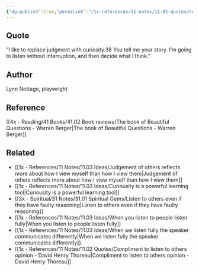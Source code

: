 ```yaml
---
{"dg-publish":true,"permalink":"/1x-references/11-notes/11-02-quotes/replace-judgement-with-curiousity-nottage/","title":"Replace judgement with curiousity"}
---
```



## Quote
“I like to replace judgment with curiosity.38 You tell me your story. I’m going to listen without interruption, and then decide what I think.”

## Author
Lynn Nottage, playwright

## Reference
[[4x - Reading/41 Books/41.02 Book reviews/The book of Beautiful Questions - Warren Berger\|The book of Beautiful Questions - Warren Berger]]

## Related
- [[1x - References/11 Notes/11.03 Ideas/Judgement of others reflects more about how I view myself than how I view them\|Judgement of others reflects more about how I view myself than how I view them]]
- [[1x - References/11 Notes/11.03 Ideas/Curiousity is a powerful learning tool\|Curiousity is a powerful learning tool]]
- [[3x - Spiritual/31 Notes/31.01 Spiritual Gems/Listen to others even if they have faulty reasoning\|Listen to others even if they have faulty reasoning]]
- [[1x - References/11 Notes/11.03 Ideas/When you listen to people listen fully\|When you listen to people listen fully]]
- [[1x - References/11 Notes/11.03 Ideas/When we listen fully the speaker communicates differently\|When we listen fully the speaker communicates differently]]
- [[1x - References/11 Notes/11.02 Quotes/Compliment to listen to others opinion - David Henry Thoreau\|Compliment to listen to others opinion - David Henry Thoreau]]